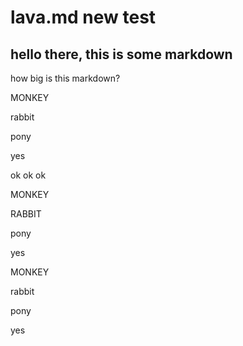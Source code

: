 # lava.md new test

## hello there, this is some markdown

how big is this markdown?


MONKEY

rabbit

pony

yes



ok ok ok


MONKEY

RABBIT

pony

yes


MONKEY

rabbit

pony

yes

